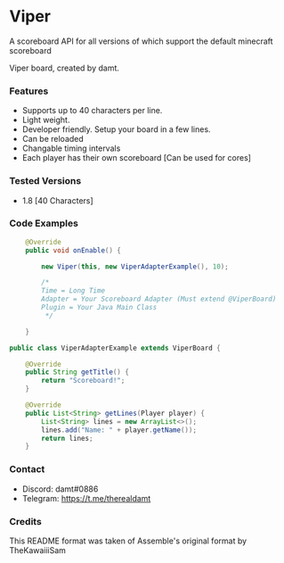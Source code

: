 # Viper
A scoreboard API for all versions of which support the default minecraft scoreboard

Viper board, created by damt.

### Features
* Supports up to 40 characters per line.
* Light weight.
* Developer friendly. Setup your board in a few lines.
* Can be reloaded
* Changable timing intervals
* Each player has their own scoreboard [Can be used for cores]

### Tested Versions
* 1.8 [40 Characters]

### Code Examples
```java
    @Override
    public void onEnable() {

        new Viper(this, new ViperAdapterExample(), 10);

        /*
        Time = Long Time
        Adapter = Your Scoreboard Adapter (Must extend @ViperBoard)
        Plugin = Your Java Main Class
         */

    }
```

```java
public class ViperAdapterExample extends ViperBoard {

    @Override
    public String getTitle() {
        return "Scoreboard!";
    }

    @Override
    public List<String> getLines(Player player) {
        List<String> lines = new ArrayList<>();
        lines.add("Name: " + player.getName());
        return lines;
    }
```


### Contact

- Discord: damt#0886
- Telegram: https://t.me/therealdamt

### Credits

This README format was taken of Assemble's original format by TheKawaiiiSam

